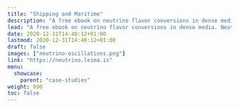```yaml
---
title: "Shipping and Maritime"
description: "A free ebook on neutrino flavor conversions in dense media. Neutrino flavor conversions in dense media play important roles in the physical and chemical evolutions of many dense environments. "
lead: "A free ebook on neutrino flavor conversions in dense media. Neutrino flavor conversions in dense media play important roles in the physical and chemical evolutions of many dense environments."
date: 2020-12-31T14:40:12+01:00
lastmod: 2020-12-31T14:40:12+01:00
draft: false
images: ["neutrino-oscillations.png"]
link: "https://neutrino.leima.is"
menu:
  showcase:
    parent: "case-studies"
weight: 090
toc: false
---
```

